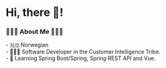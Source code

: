 <h1>Hi, there 👋!</h1>
<h3> 👩🏼‍💻 About Me 👩🏼‍💻</h3>
- 🇳🇴 Norwegian <br>
- 👩🏼‍💻 Software Developer in the Customer Intelligence Tribe. <br>
- 🌱 Learning Spring Boot/Spring, Spring REST API and Vue.
